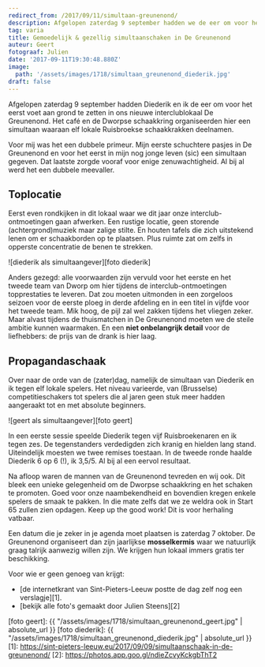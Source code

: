 ```yaml
---
redirect_from: /2017/09/11/simultaan-greunenond/
description: Afgelopen zaterdag 9 september hadden we de eer om voor het eerst voet aan grond te zetten in ons nieuwe interclublokaal De Greunenond.
tag: varia
title: Gemoedelijk & gezellig simultaanschaken in De Greunenond
auteur: Geert
fotograaf: Julien
date: '2017-09-11T19:30:48.880Z'
image:
  path: '/assets/images/1718/simultaan_greunenond_diederik.jpg'
draft: false
---
```

Afgelopen zaterdag 9 september hadden Diederik en ik de eer om voor het eerst voet aan grond te zetten in ons nieuwe interclublokaal De Greunenond. Het café en de Dworpse schaakkring organiseerden hier een simultaan waaraan elf lokale Ruisbroekse schaakkrakken deelnamen.<!--more-->

Voor mij was het een dubbele primeur. Mijn eerste schuchtere pasjes in De Greunenond en voor het eerst in mijn nog jonge leven (sic) een simultaan gegeven. Dat laatste zorgde vooraf voor enige zenuwachtigheid. Al bij al werd het een dubbele meevaller.

## Toplocatie

Eerst even rondkijken in dit lokaal waar we dit jaar onze interclub-ontmoetingen gaan afwerken. Een rustige locatie, geen storende (achtergrond)muziek maar zalige stilte. En houten tafels die zich uitstekend lenen om er schaakborden op te plaatsen. Plus ruimte zat om zelfs in opperste concentratie de benen te strekken.

![diederik als simultaangever][foto diederik]

Anders gezegd: alle voorwaarden zijn vervuld voor het eerste en het tweede team van Dworp om hier tijdens de interclub-ontmoetingen topprestaties te leveren. Dat zou moeten uitmonden in een zorgeloos seizoen voor de eerste ploeg in derde afdeling en in een titel in vijfde voor het tweede team. Mik hoog, de pijl zal wel zakken tijdens het vliegen zeker. Maar alvast tijdens de thuismatchen in De Greunenond moeten we de steile ambitie kunnen waarmaken. En een **niet onbelangrijk detail** voor de liefhebbers: de prijs van de drank is hier laag.

## Propagandaschaak

Over naar de orde van de (zater)dag, namelijk de simultaan van Diederik en ik tegen elf lokale spelers. Het niveau varieerde, van (Brusselse) competitieschakers tot spelers die al jaren geen stuk meer hadden aangeraakt tot en met absolute beginners.

![geert als simultaangever][foto geert]

In een eerste sessie speelde Diederik tegen vijf Ruisbroekenaren en ik tegen zes. De tegenstanders verdedigden zich kranig en hielden lang stand. Uiteindelijk moesten we twee remises toestaan. In de tweede ronde haalde Diederik 6 op 6 (!), ik 3,5/5. Al bij al een eervol resultaat.

Na afloop waren de mannen van de Greunenond tevreden en wij ook. Dit bleek een unieke gelegenheid om de Dworpse schaakkring en het schaken te promoten. Goed voor onze naambekendheid en bovendien kregen enkele spelers de smaak te pakken. In die mate zelfs dat we ze weldra ook in Start 65 zullen zien opdagen. Keep up the good work! Dit is voor herhaling vatbaar.

Een datum die je zeker in je agenda moet plaatsen is zaterdag 7 oktober. De Greunenond organiseert dan zijn jaarlijkse **mosselkermis** waar we natuurlijk graag talrijk aanwezig willen zijn. We krijgen hun lokaal immers gratis ter beschikking.

Voor wie er geen genoeg van krijgt:
* [de internetkrant van Sint-Pieters-Leeuw postte de dag zelf nog een verslagje][1].
* [bekijk alle foto's gemaakt door Julien Steens][2]

[foto geert]: {{ "/assets/images/1718/simultaan_greunenond_geert.jpg" | absolute_url }}
[foto diederik]: {{ "/assets/images/1718/simultaan_greunenond_diederik.jpg" | absolute_url }}
[1]: https://sint-pieters-leeuw.eu/2017/09/09/simultaanschaak-in-de-greunenond/
[2]: https://photos.app.goo.gl/ndieZcvyKckgbThT2
